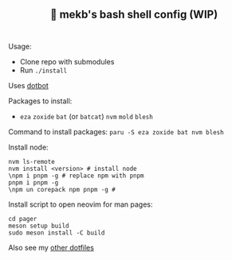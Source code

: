 <h2 align="center">
🚀 mekb's bash shell config (WIP)<br/><br/>
</h2>

Usage:
- Clone repo with submodules
- Run `./install`

Uses [dotbot](https://github.com/anishathalye/dotbot)

Packages to install:

- `eza` `zoxide` `bat` (or `batcat`) `nvm` `mold` `blesh`

Command to install packages: `paru -S eza zoxide bat nvm blesh`

Install node:

    nvm ls-remote
    nvm install <version> # install node
    \npm i pnpm -g # replace npm with pnpm
    pnpm i pnpm -g
    \npm un corepack npm pnpm -g # 

Install script to open neovim for man pages:
    
    cd pager
    meson setup build
    sudo meson install -C build

Also see my [other dotfiles](https://github.com/mekb-turtle/dotfiles)
